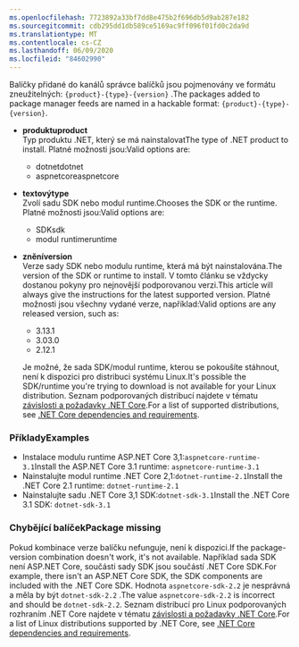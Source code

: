```yaml
---
ms.openlocfilehash: 7723892a33bf7dd8e475b2f696db5d9ab287e182
ms.sourcegitcommit: cdb295dd1db589ce5169ac9ff096f01fd0c2da9d
ms.translationtype: MT
ms.contentlocale: cs-CZ
ms.lasthandoff: 06/09/2020
ms.locfileid: "84602990"
---
```


<span data-ttu-id="0af0a-101">Balíčky přidané do kanálů správce balíčků jsou pojmenovány ve formátu zneužitelných: `{product}-{type}-{version}` .</span><span class="sxs-lookup"><span data-stu-id="0af0a-101">The packages added to package manager feeds are named in a hackable format: `{product}-{type}-{version}`.</span></span>

- <span data-ttu-id="0af0a-102">**produktu**</span><span class="sxs-lookup"><span data-stu-id="0af0a-102">**product**</span></span>\
<span data-ttu-id="0af0a-103">Typ produktu .NET, který se má nainstalovat</span><span class="sxs-lookup"><span data-stu-id="0af0a-103">The type of .NET product to install.</span></span> <span data-ttu-id="0af0a-104">Platné možnosti jsou:</span><span class="sxs-lookup"><span data-stu-id="0af0a-104">Valid options are:</span></span>

  - <span data-ttu-id="0af0a-105">dotnet</span><span class="sxs-lookup"><span data-stu-id="0af0a-105">dotnet</span></span>
  - <span data-ttu-id="0af0a-106">aspnetcore</span><span class="sxs-lookup"><span data-stu-id="0af0a-106">aspnetcore</span></span>

- <span data-ttu-id="0af0a-107">**textový**</span><span class="sxs-lookup"><span data-stu-id="0af0a-107">**type**</span></span>\
<span data-ttu-id="0af0a-108">Zvolí sadu SDK nebo modul runtime.</span><span class="sxs-lookup"><span data-stu-id="0af0a-108">Chooses the SDK or the runtime.</span></span> <span data-ttu-id="0af0a-109">Platné možnosti jsou:</span><span class="sxs-lookup"><span data-stu-id="0af0a-109">Valid options are:</span></span>

  - <span data-ttu-id="0af0a-110">SDK</span><span class="sxs-lookup"><span data-stu-id="0af0a-110">sdk</span></span>
  - <span data-ttu-id="0af0a-111">modul runtime</span><span class="sxs-lookup"><span data-stu-id="0af0a-111">runtime</span></span>

- <span data-ttu-id="0af0a-112">**znění**</span><span class="sxs-lookup"><span data-stu-id="0af0a-112">**version**</span></span>\
<span data-ttu-id="0af0a-113">Verze sady SDK nebo modulu runtime, která má být nainstalována.</span><span class="sxs-lookup"><span data-stu-id="0af0a-113">The version of the SDK or runtime to install.</span></span> <span data-ttu-id="0af0a-114">V tomto článku se vždycky dostanou pokyny pro nejnovější podporovanou verzi.</span><span class="sxs-lookup"><span data-stu-id="0af0a-114">This article will always give the instructions for the latest supported version.</span></span> <span data-ttu-id="0af0a-115">Platné možnosti jsou všechny vydané verze, například:</span><span class="sxs-lookup"><span data-stu-id="0af0a-115">Valid options are any released version, such as:</span></span>

  - <span data-ttu-id="0af0a-116">3.1</span><span class="sxs-lookup"><span data-stu-id="0af0a-116">3.1</span></span>
  - <span data-ttu-id="0af0a-117">3.0</span><span class="sxs-lookup"><span data-stu-id="0af0a-117">3.0</span></span>
  - <span data-ttu-id="0af0a-118">2.1</span><span class="sxs-lookup"><span data-stu-id="0af0a-118">2.1</span></span>

  <span data-ttu-id="0af0a-119">Je možné, že sada SDK/modul runtime, kterou se pokoušíte stáhnout, není k dispozici pro distribuci systému Linux.</span><span class="sxs-lookup"><span data-stu-id="0af0a-119">It's possible the SDK/runtime you're trying to download is not available for your Linux distribution.</span></span> <span data-ttu-id="0af0a-120">Seznam podporovaných distribucí najdete v tématu [závislosti a požadavky .NET Core](../linux.md).</span><span class="sxs-lookup"><span data-stu-id="0af0a-120">For a list of supported distributions, see [.NET Core dependencies and requirements](../linux.md).</span></span>

### <a name="examples"></a><span data-ttu-id="0af0a-121">Příklady</span><span class="sxs-lookup"><span data-stu-id="0af0a-121">Examples</span></span>

- <span data-ttu-id="0af0a-122">Instalace modulu runtime ASP.NET Core 3,1:`aspnetcore-runtime-3.1`</span><span class="sxs-lookup"><span data-stu-id="0af0a-122">Install the ASP.NET Core 3.1 runtime: `aspnetcore-runtime-3.1`</span></span>
- <span data-ttu-id="0af0a-123">Nainstalujte modul runtime .NET Core 2,1:`dotnet-runtime-2.1`</span><span class="sxs-lookup"><span data-stu-id="0af0a-123">Install the .NET Core 2.1 runtime: `dotnet-runtime-2.1`</span></span>
- <span data-ttu-id="0af0a-124">Nainstalujte sadu .NET Core 3,1 SDK:`dotnet-sdk-3.1`</span><span class="sxs-lookup"><span data-stu-id="0af0a-124">Install the .NET Core 3.1 SDK: `dotnet-sdk-3.1`</span></span>

### <a name="package-missing"></a><span data-ttu-id="0af0a-125">Chybějící balíček</span><span class="sxs-lookup"><span data-stu-id="0af0a-125">Package missing</span></span>

<span data-ttu-id="0af0a-126">Pokud kombinace verze balíčku nefunguje, není k dispozici.</span><span class="sxs-lookup"><span data-stu-id="0af0a-126">If the package-version combination doesn't work, it's not available.</span></span> <span data-ttu-id="0af0a-127">Například sada SDK není ASP.NET Core, součásti sady SDK jsou součástí .NET Core SDK.</span><span class="sxs-lookup"><span data-stu-id="0af0a-127">For example, there isn't an ASP.NET Core SDK, the SDK components are included with the .NET Core SDK.</span></span> <span data-ttu-id="0af0a-128">Hodnota `aspnetcore-sdk-2.2` je nesprávná a měla by být `dotnet-sdk-2.2` .</span><span class="sxs-lookup"><span data-stu-id="0af0a-128">The value `aspnetcore-sdk-2.2` is incorrect and should be `dotnet-sdk-2.2`.</span></span> <span data-ttu-id="0af0a-129">Seznam distribucí pro Linux podporovaných rozhraním .NET Core najdete v tématu [závislosti a požadavky .NET Core](../linux.md).</span><span class="sxs-lookup"><span data-stu-id="0af0a-129">For a list of Linux distributions supported by .NET Core, see [.NET Core dependencies and requirements](../linux.md).</span></span>
